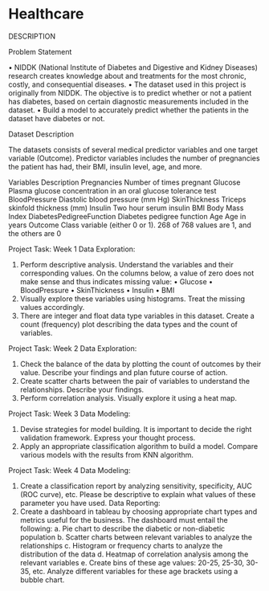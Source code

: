 # Healthcare

DESCRIPTION

Problem Statement

•	NIDDK (National Institute of Diabetes and Digestive and Kidney Diseases) research creates knowledge about and treatments for the most chronic, costly, and consequential diseases.
•	The dataset used in this project is originally from NIDDK. The objective is to predict whether or not a patient has diabetes, based on certain diagnostic measurements included in the dataset.
•	Build a model to accurately predict whether the patients in the dataset have diabetes or not.

Dataset Description

The datasets consists of several medical predictor variables and one target variable (Outcome). Predictor variables includes the number of pregnancies the patient has had, their BMI, insulin level, age, and more.
 
Variables	Description
Pregnancies	Number of times pregnant
Glucose	Plasma glucose concentration in an oral glucose tolerance test
BloodPressure	Diastolic blood pressure (mm Hg)
SkinThickness	Triceps skinfold thickness (mm)
Insulin	Two hour serum insulin
BMI	Body Mass Index
DiabetesPedigreeFunction	Diabetes pedigree function
Age	Age in years
Outcome	Class variable (either 0 or 1). 268 of 768 values are 1, and the others are 0


Project Task: Week 1
Data Exploration:
1. Perform descriptive analysis. Understand the variables and their corresponding values. On the columns below, a value of zero does not make sense and thus indicates missing value:
• Glucose
• BloodPressure
• SkinThickness
• Insulin
• BMI
2. Visually explore these variables using histograms. Treat the missing values accordingly.
3. There are integer and float data type variables in this dataset. Create a count (frequency) plot describing the data types and the count of variables. 


Project Task: Week 2
Data Exploration:
1. Check the balance of the data by plotting the count of outcomes by their value. Describe your findings and plan future course of action.
2. Create scatter charts between the pair of variables to understand the relationships. Describe your findings.
3. Perform correlation analysis. Visually explore it using a heat map.
 
Project Task: Week 3
Data Modeling:
1. Devise strategies for model building. It is important to decide the right validation framework. Express your thought process.
2. Apply an appropriate classification algorithm to build a model. Compare various models with the results from KNN algorithm.
 
Project Task: Week 4
Data Modeling:
1. Create a classification report by analyzing sensitivity, specificity, AUC (ROC curve), etc. Please be descriptive to explain what values of these parameter you have used.
Data Reporting:
2. Create a dashboard in tableau by choosing appropriate chart types and metrics useful for the business. The dashboard must entail the following:
a. Pie chart to describe the diabetic or non-diabetic population
b. Scatter charts between relevant variables to analyze the relationships
c. Histogram or frequency charts to analyze the distribution of the data
d. Heatmap of correlation analysis among the relevant variables
e. Create bins of these age values: 20-25, 25-30, 30-35, etc. Analyze different variables for these age brackets using a bubble chart.


